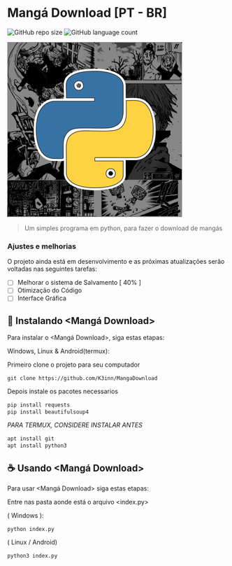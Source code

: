 # Mangá Download [PT - BR]

![GitHub repo size](https://img.shields.io/github/repo-size/K3inn/MangaDownload)
![GitHub language count](https://img.shields.io/github/languages/count/K3inn/MangaDownload)

<img src="https://github.com/K3inn/MangaDownload/blob/master/assets/cover.png" alt="exemplo imagem">

> Um simples programa em python, para fazer o download de mangás

### Ajustes e melhorias

O projeto ainda está em desenvolvimento e as próximas atualizações serão voltadas nas seguintes tarefas:

- [ ] Melhorar o sistema de Salvamento [ 40% ]
- [ ] Otimização do Código
- [ ] Interface Gráfica

## 🚀 Instalando <Mangá Download>

Para instalar o <Mangá Download>, siga estas etapas:

Windows, Linux  &  Android(termux):

Primeiro clone o projeto para seu computador
```
git clone https://github.com/K3inn/MangaDownload
```

Depois instale os pacotes necessarios
```
pip install requests
pip install beautifulsoup4
```

*PARA TERMUX, CONSIDERE INSTALAR ANTES*
```
apt install git
apt install python3
```

## ☕ Usando <Mangá Download>

Para usar <Mangá Download> siga estas etapas:

Entre nas pasta aonde está o arquivo <index.py>

( Windows ):
```
python index.py
```

( Linux / Android)
```
python3 index.py
```
